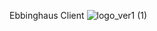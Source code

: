 Ebbinghaus Client
![logo_ver1 (1)](https://user-images.githubusercontent.com/66255124/97845675-37fe9900-1d30-11eb-9e3d-693a00501341.png)

